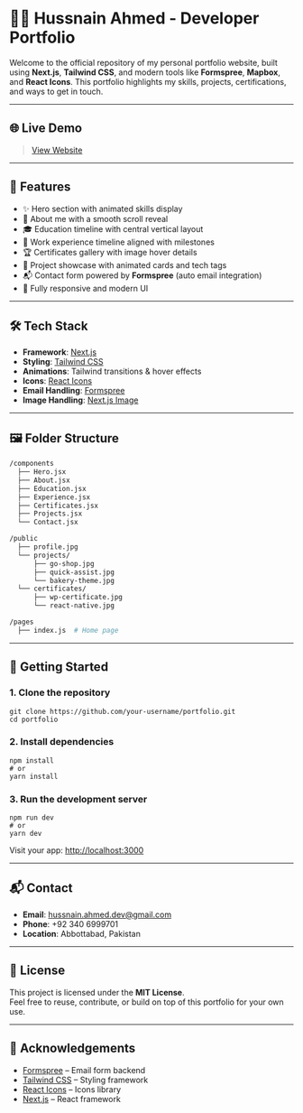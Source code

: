 # 🧑‍💻 Hussnain Ahmed - Developer Portfolio

Welcome to the official repository of my personal portfolio website, built using **Next.js**, **Tailwind CSS**, and modern tools like **Formspree**, **Mapbox**, and **React Icons**. This portfolio highlights my skills, projects, certifications, and ways to get in touch.

---

## 🌐 Live Demo

> [View Website](https://h-a-portfolio.netlify.app/)

---

## 📁 Features

- ✨ Hero section with animated skills display  
- 📄 About me with a smooth scroll reveal  
- 🎓 Education timeline with central vertical layout  
- 💼 Work experience timeline aligned with milestones  
- 🏆 Certificates gallery with image hover details  
- 🚀 Project showcase with animated cards and tech tags  
- 📬 Contact form powered by **Formspree** (auto email integration)  
- 📱 Fully responsive and modern UI  

---

## 🛠️ Tech Stack

- **Framework**: [Next.js](https://nextjs.org/)  
- **Styling**: [Tailwind CSS](https://tailwindcss.com/)  
- **Animations**: Tailwind transitions & hover effects  
- **Icons**: [React Icons](https://react-icons.github.io/react-icons/)  
- **Email Handling**: [Formspree](https://formspree.io/)  
- **Image Handling**: [Next.js Image](https://nextjs.org/docs/api-reference/next/image)  

---

## 🖼️ Folder Structure

```bash
/components
  ├── Hero.jsx
  ├── About.jsx
  ├── Education.jsx
  ├── Experience.jsx
  ├── Certificates.jsx
  ├── Projects.jsx
  └── Contact.jsx

/public
  ├── profile.jpg
  └── projects/
      ├── go-shop.jpg
      ├── quick-assist.jpg
      └── bakery-theme.jpg
  └── certificates/
      ├── wp-certificate.jpg
      └── react-native.jpg

/pages
  ├── index.js  # Home page
```
---

## 🚀 Getting Started

### 1. Clone the repository

```
git clone https://github.com/your-username/portfolio.git
cd portfolio
```

### 2. Install dependencies

```
npm install
# or
yarn install
```

### 3. Run the development server

```
npm run dev
# or
yarn dev
```

Visit your app: [http://localhost:3000](http://localhost:3000)

---

## 📬 Contact

- **Email**: hussnain.ahmed.dev@gmail.com  
- **Phone**: +92 340 6999701  
- **Location**: Abbottabad, Pakistan  

---

## 📄 License

This project is licensed under the **MIT License**.  
Feel free to reuse, contribute, or build on top of this portfolio for your own use.

---

## 🙌 Acknowledgements

- [Formspree](https://formspree.io/) – Email form backend  
- [Tailwind CSS](https://tailwindcss.com/) – Styling framework  
- [React Icons](https://react-icons.github.io/react-icons/) – Icons library  
- [Next.js](https://nextjs.org/) – React framework 
